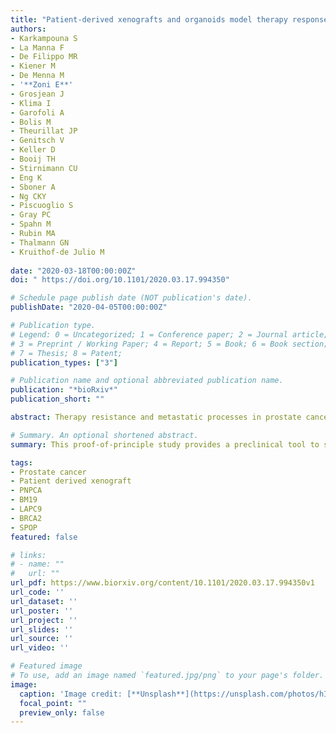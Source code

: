 ```yaml
---
title: "Patient-derived xenografts and organoids model therapy response in prostate cancer"
authors:
- Karkampouna S
- La Manna F
- De Filippo MR
- Kiener M
- De Menna M
- '**Zoni E**'
- Grosjean J
- Klima I 
- Garofoli A
- Bolis M
- Theurillat JP
- Genitsch V
- Keller D
- Booij TH
- Stirnimann CU
- Eng K
- Sboner A
- Ng CKY
- Piscuoglio S
- Gray PC
- Spahn M
- Rubin MA
- Thalmann GN
- Kruithof-de Julio M
 
date: "2020-03-18T00:00:00Z"
doi: " https://doi.org/10.1101/2020.03.17.994350"

# Schedule page publish date (NOT publication's date).
publishDate: "2020-04-05T00:00:00Z"

# Publication type.
# Legend: 0 = Uncategorized; 1 = Conference paper; 2 = Journal article;
# 3 = Preprint / Working Paper; 4 = Report; 5 = Book; 6 = Book section;
# 7 = Thesis; 8 = Patent;
publication_types: ["3"]

# Publication name and optional abbreviated publication name.
publication: "*bioRxiv*"
publication_short: ""

abstract: Therapy resistance and metastatic processes in prostate cancer (PCa) remain undefined, due to lack of experimental models that mimic different disease stages. We describe a novel androgen-dependent PCa patient-derived xenograft (PDX) model from treatment-naïve, soft tissue metastasis (PNPCa). RNA and whole-exome sequencing of the PDX tissue and organoids confirmed transcriptomic and genomic similarity to primary tumor. PNPCa harbours BRCA2 and CHD1 somatic mutations, shows an SPOP/FOXA1-like transcriptomic signature and microsatellite instability, which occurs in 3% of advanced PCa and has never been modelled in vivo. Comparison of the treatment-naïve PNPCa with additional metastatic PDXs (BM18, LAPC9), in a medium-throughput organoid screen of FDA-approved compounds, revealed differential drug sensitivities. Multikinase inhibitors (ponatinib, sunitinib, sorafenib) were broadly effective on all PDX- and patient-derived organoids from advanced cases with acquired resistance to standard-of-care compounds. This proof-of-principle study may provide a preclinical tool to screen drug responses to standard-of-care and newly identified, repurposed compounds.

# Summary. An optional shortened abstract.
summary: This proof-of-principle study provides a preclinical tool to screen drug responses to standard-of-care and newly identified, repurposed compounds.

tags:
- Prostate cancer
- Patient derived xenograft
- PNPCA
- BM19
- LAPC9
- BRCA2
- SPOP
featured: false

# links:
# - name: ""
#   url: ""
url_pdf: https://www.biorxiv.org/content/10.1101/2020.03.17.994350v1
url_code: ''
url_dataset: ''
url_poster: ''
url_project: ''
url_slides: ''
url_source: ''
url_video: ''

# Featured image
# To use, add an image named `featured.jpg/png` to your page's folder. 
image:
  caption: 'Image credit: [**Unsplash**](https://unsplash.com/photos/hIgeoQjS_iE)'
  focal_point: ""
  preview_only: false
---
```


